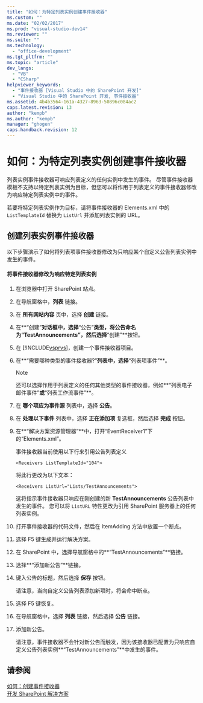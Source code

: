 ```yaml
---
title: "如何：为特定列表实例创建事件接收器"
ms.custom: ""
ms.date: "02/02/2017"
ms.prod: "visual-studio-dev14"
ms.reviewer: ""
ms.suite: ""
ms.technology: 
  - "office-development"
ms.tgt_pltfrm: ""
ms.topic: "article"
dev_langs: 
  - "VB"
  - "CSharp"
helpviewer_keywords: 
  - "事件接收器 [Visual Studio 中的 SharePoint 开发]"
  - "Visual Studio 中的 SharePoint 开发, 事件接收器"
ms.assetid: 4b4b3564-161a-4327-8963-50896c084ac2
caps.latest.revision: 13
author: "kempb"
ms.author: "kempb"
manager: "ghogen"
caps.handback.revision: 12
---
```

# 如何：为特定列表实例创建事件接收器
  列表实例事件接收器可响应列表定义的任何实例中发生的事件。  尽管事件接收器模板不支持以特定列表实例为目标，但您可以将作用于列表定义的事件接收器修改为响应特定列表实例中的事件。  
  
 若要将特定列表实例作为目标，请将事件接收器的 Elements.xml 中的 `ListTemplateId` 替换为 `ListUrl` 并添加列表实例的 URL。  
  
## 创建列表实例事件接收器  
 以下步骤演示了如何将列表项事件接收器修改为只响应某个自定义公告列表实例中发生的事件。  
  
#### 将事件接收器修改为响应特定列表实例  
  
1.  在浏览器中打开 SharePoint 站点。  
  
2.  在导航窗格中，**列表** 链接。  
  
3.  在 **所有网站内容** 页中，选择 **创建** 链接。  
  
4.  在**“创建”**对话框中，选择**“公告”**类型，将公告命名为“TestAnnouncements”，然后选择**“创建”**按钮。  
  
5.  在 [!INCLUDE[vsprvs](../sharepoint/includes/vsprvs-md.md)]，创建一个事件接收器项目。  
  
6.  在**“需要哪种类型的事件接收器?”**列表中，选择**“列表项事件”**。  
  
    > [!NOTE]  
    >  还可以选择作用于列表定义的任何其他类型的事件接收器，例如**“列表电子邮件事件”**或**“列表工作流事件”**。  
  
7.  在 **哪个项应为事件源** 列表中，选择 **公告**。  
  
8.  在 **处理以下事件** 列表中，选择 **正在添加项** 复选框，然后选择 **完成** 按钮。  
  
9. 在**“解决方案资源管理器”**中，打开“EventReceiver1”下的“Elements.xml”。  
  
     事件接收器当前使用以下行来引用公告列表定义  
  
    ```  
    <Receivers ListTemplateId="104">  
    ```  
  
     将此行更改为以下文本：  
  
    ```  
    <Receivers ListUrl="Lists/TestAnnouncements">  
    ```  
  
     这将指示事件接收器只响应在刚创建的新 **TestAnnouncements** 公告列表中发生的事件。  您可以将 `ListURL` 特性更改为引用 SharePoint 服务器上的任何列表实例。  
  
10. 打开事件接收器的代码文件，然后在 ItemAdding 方法中放置一个断点。  
  
11. 选择 F5 键生成并运行解决方案。  
  
12. 在 SharePoint 中，选择导航窗格中的**“TestAnnouncements”**链接。  
  
13. 选择**“添加新公告”**链接。  
  
14. 键入公告的标题，然后选择 **保存** 按钮。  
  
     请注意，当向自定义公告列表添加新项时，将会命中断点。  
  
15. 选择 F5 键恢复。  
  
16. 在导航窗格中，选择 **列表** 链接，然后选择 **公告** 链接。  
  
17. 添加新公告。  
  
     请注意，事件接收器不会针对新公告而触发，因为该接收器已配置为只响应自定义公告列表实例**“TestAnnouncements”**中发生的事件。  
  
## 请参阅  
 [如何：创建事件接收器](../sharepoint/how-to-create-an-event-receiver.md)   
 [开发 SharePoint 解决方案](../sharepoint/developing-sharepoint-solutions.md)  
  
  